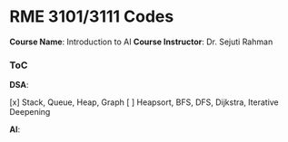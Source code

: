 # RME 3101/3111 Codes

**Course Name**: Introduction to AI
**Course Instructor**: Dr. Sejuti Rahman

### ToC

**DSA**:

[x] Stack, Queue, Heap, Graph
[ ] Heapsort, BFS, DFS, Dijkstra, Iterative Deepening

**AI**:

